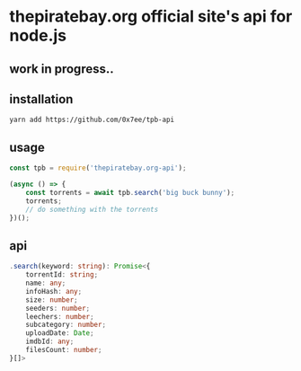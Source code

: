 # thepiratebay.org official site's api for node.js

## work in progress..

## installation
```console
yarn add https://github.com/0x7ee/tpb-api
```

## usage

```js
const tpb = require('thepiratebay.org-api');

(async () => {
    const torrents = await tpb.search('big buck bunny');
    torrents;
    // do something with the torrents
})();
```

## api
```ts
.search(keyword: string): Promise<{
    torrentId: string;
    name: any;
    infoHash: any;
    size: number;
    seeders: number;
    leechers: number;
    subcategory: number;
    uploadDate: Date;
    imdbId: any;
    filesCount: number;
}[]>
```